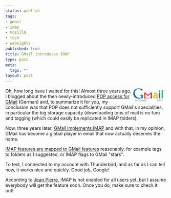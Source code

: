 ```yaml
--- 
status: publish
tags: 
- gmail
- imap
- mozilla
- tech
- websights
published: true
title: GMail introduces IMAP
type: post
meta: 
  tags: ""
layout: post
---
```

<img src="/media/wp/logos/gmaillogo.serendipityThumb.gif" alt="GMail" class="alignright" align="right" />Oh, how long have I waited for this! Almost three years ago, I blogged about the then newly-introduced <a href="http://fredericiana.com/2004/11/17/gmail-spricht-pop-ist-das-alles/">POP access for GMail</a> (German) and, to summarize it for you, my conclusion was that POP does not sufficiently support GMail's specialities, in particular the big storage capacity (downloading tons of mail is no fun) and tagging (which could easily be replicated in IMAP folders).

Now, three years later, <a href="http://mail.google.com/support/bin/answer.py?ctx=gmail&hl=en&answer=75725">GMail implements IMAP</a> and with that, in my opinion, GMail has become a global player in email that now actually deserves the name.

<a href="http://mail.google.com/support/bin/answer.py?answer=77657">IMAP features are mapped to GMail features</a> reasonably, for example tags to folders as I suggested, or IMAP flags to GMail "stars".

To test, I connected to my account with Thunderbird, and as far as I can tell now, it works nice and quickly. Good job, Google!

According to <a href="http://blog.jeanpierre.de">Jean Pierre</a>, IMAP is not enabled for all users yet, but I assume everybody will get the feature soon. Once you do, make sure to check it out!
